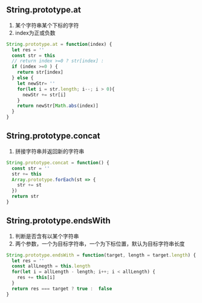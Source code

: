 ## String.prototype.at
1. 某个字符串某个下标的字符
2. index为正或负数
```js
String.prototype.at = function(index) {
  let res = ''
  const str = this
  // return index >=0 ? str[index] : 
  if (index >=0 ) {
    return str[index]
  } else {
    let newStr= ''
    for(let i = str.length; i--; i > 0){
      newStr += str[i]
    }
    return newStr[Math.abs(index)] 
  }
}
```

## String.prototype.concat
1. 拼接字符串并返回新的字符串
```js
String.prototype.concat = function() {
  const str = ''
  str += this
  Array.prototype.forEach(st => {
    str += st
  })
  return str
}
```

## String.prototype.endsWith
1. 判断是否含有以某个字符串
2. 两个参数，一个为目标字符串，一个为下标位置，默认为目标字符串长度
```js
String.prototype.endsWith = function(target, length = target.length) {
  let res = ''
  const allLnegth = this.length
  for(let i = allLength - length; i++; i < allLength) {
    res += this[i]
  }
  return res === target ? true :  false
}
```
